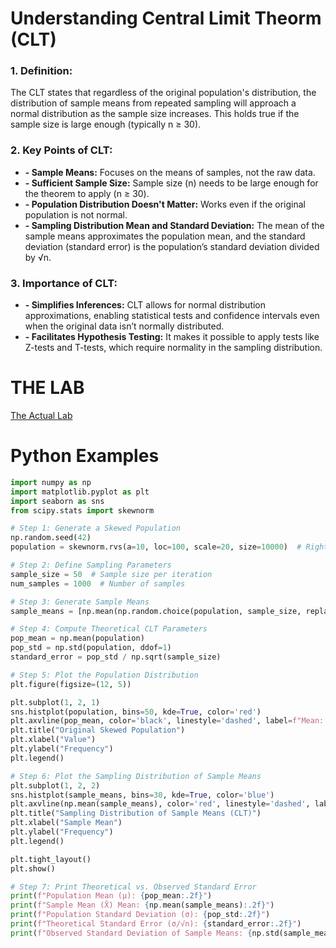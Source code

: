 # Understanding Central Limit Theorm (CLT)
### 1. Definition:
The CLT states that regardless of the original population's distribution, the distribution of sample means from repeated sampling will approach a normal distribution as the sample size increases. This holds true if the sample size is large enough (typically n ≥ 30).

### 2. Key Points of CLT:
- **- Sample Means:** Focuses on the means of samples, not the raw data.
- **- Sufficient Sample Size:** Sample size (n) needs to be large enough for the theorem to apply (n ≥ 30).
- **- Population Distribution Doesn't Matter:** Works even if the original population is not normal.
- **- Sampling Distribution Mean and Standard Deviation:** The mean of the sample means approximates the population mean, and the standard deviation (standard error) is the population’s standard deviation divided by √n.

### 3. Importance of CLT:
- **- Simplifies Inferences:** CLT allows for normal distribution approximations, enabling statistical tests and confidence intervals even when the original data isn’t normally distributed.
- **- Facilitates Hypothesis Testing:** It makes it possible to apply tests like Z-tests and T-tests, which require normality in the sampling distribution.

# THE LAB
[The Actual Lab](https://github.com/Makster04/dsc-central-limit-theorem-lab.git)

# Python Examples
``` python
import numpy as np
import matplotlib.pyplot as plt
import seaborn as sns
from scipy.stats import skewnorm

# Step 1: Generate a Skewed Population
np.random.seed(42)
population = skewnorm.rvs(a=10, loc=100, scale=20, size=10000)  # Right-skewed distribution

# Step 2: Define Sampling Parameters
sample_size = 50  # Sample size per iteration
num_samples = 1000  # Number of samples

# Step 3: Generate Sample Means
sample_means = [np.mean(np.random.choice(population, sample_size, replace=True)) for _ in range(num_samples)]

# Step 4: Compute Theoretical CLT Parameters
pop_mean = np.mean(population)
pop_std = np.std(population, ddof=1)
standard_error = pop_std / np.sqrt(sample_size)

# Step 5: Plot the Population Distribution
plt.figure(figsize=(12, 5))

plt.subplot(1, 2, 1)
sns.histplot(population, bins=50, kde=True, color='red')
plt.axvline(pop_mean, color='black', linestyle='dashed', label=f"Mean: {pop_mean:.2f}")
plt.title("Original Skewed Population")
plt.xlabel("Value")
plt.ylabel("Frequency")
plt.legend()

# Step 6: Plot the Sampling Distribution of Sample Means
plt.subplot(1, 2, 2)
sns.histplot(sample_means, bins=30, kde=True, color='blue')
plt.axvline(np.mean(sample_means), color='red', linestyle='dashed', label=f"Mean: {np.mean(sample_means):.2f}")
plt.title("Sampling Distribution of Sample Means (CLT)")
plt.xlabel("Sample Mean")
plt.ylabel("Frequency")
plt.legend()

plt.tight_layout()
plt.show()

# Step 7: Print Theoretical vs. Observed Standard Error
print(f"Population Mean (μ): {pop_mean:.2f}")
print(f"Sample Mean (X̄) Mean: {np.mean(sample_means):.2f}")
print(f"Population Standard Deviation (σ): {pop_std:.2f}")
print(f"Theoretical Standard Error (σ/√n): {standard_error:.2f}")
print(f"Observed Standard Deviation of Sample Means: {np.std(sample_means, ddof=1):.2f}")

```
